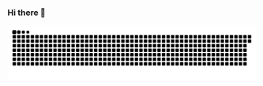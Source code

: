 ### Hi there 👋




  ![Snake animation](https://github.com/raibrito/raibrito/blob/output/github-contribution-grid-snake.svg)

